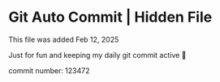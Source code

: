 # Git Auto Commit | Hidden File

This file was added Feb 12, 2025

Just for fun and keeping my daily git commit active 🤪

commit number: 123472
